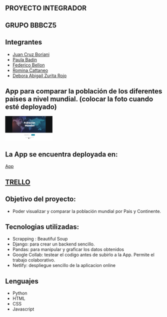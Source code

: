 ## PROYECTO INTEGRADOR 
## GRUPO BBBCZ5
## Integrantes

- [Juan Cruz Boriani](https://github.com/borianijc)
- [Paula Badin](https://github.com/paulabadin)
- [Federico Bellon](https://github.com/fedevricobellon)
- [Romina Cattaneo](https://github.com/romica44)
- [Debora Abigail Zurita Rojo](https:github.com/AbiZur)


## App para comparar la población de los diferentes paises a nivel mundial. (colocar la foto cuando esté deployado)

<img src="app_foto.png" width=30% height=30%> 

## La App se encuentra deployada en: 
[App](https://)


## [TRELLO](https://trello.com/b/aNrRJ4jk/bbbcz5-proyecto-tenol%C3%B3gico-integrador)

## Objetivo del proyecto:

- Poder visualizar y comparar la población mundial por Pais y Continente.


## Tecnologias utilizadas:

- Scrapping : Beautiful Soup 
- Django: para crear un backend sencillo.
- Pandas: para manipular y graficar los datos obtenidos
- Google Collab: testear el codigo antes de subirlo a la App. Permite el trabajo colaborativo.
- Netlify: despliegue sencillo de la aplicacion online


## Lenguajes
- Python
- HTML
- CSS
- Javascript
